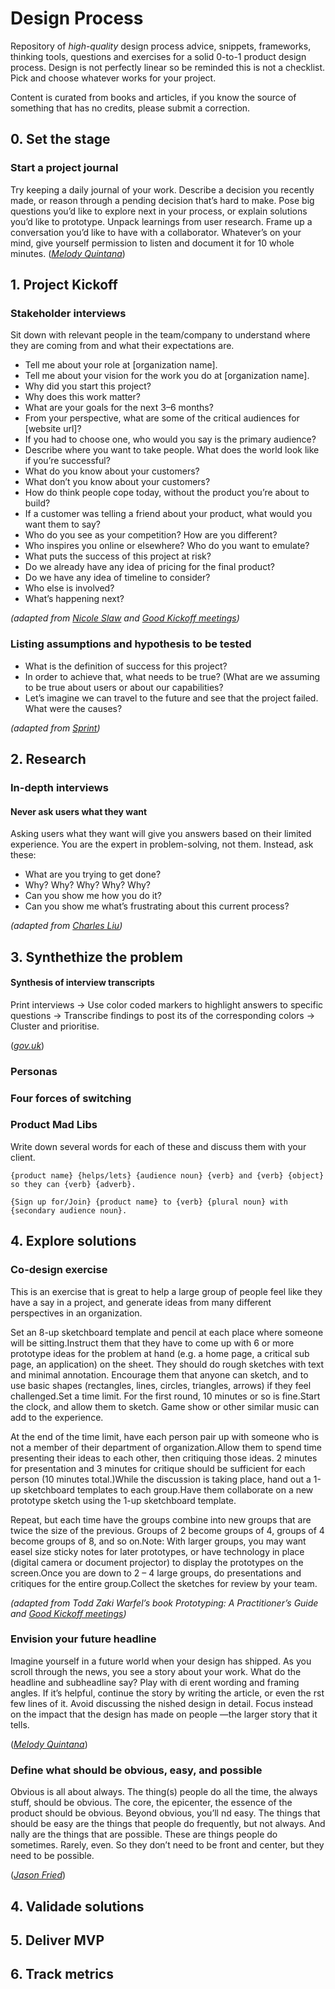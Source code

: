 # Design Process

Repository of *high-quality* design process advice, snippets, frameworks, thinking tools, questions and exercises for a solid 0-to-1 product design process. Design is not perfectly linear so be reminded this is not a checklist. Pick and choose whatever works for your project.

Content is curated from books and articles, if you know the source of something that has no credits, please submit a correction.

## 0. Set the stage
### Start a project journal 

Try keeping a daily journal of your work. Describe a decision you recently made, or reason through a pending decision that’s hard to make. Pose big questions you’d like to explore next in your process, or explain solutions you’d like to prototype. Unpack learnings from user research. Frame up a conversation you’d like to have with a collaborator. Whatever’s on your mind, give yourself permission to listen and document it for 10 whole minutes. (*[Melody Quintana](https://medium.com/dropbox-design/designers-who-play-with-words-2ea8a7afb9bb)*)

## 1. Project Kickoff

### Stakeholder interviews
Sit down with relevant people in the team/company to understand where they are coming from and what their expectations are.

* Tell me about your role at [organization name].
* Tell me about your vision for the work you do at [organization name].
* Why did you start this project?
* Why does this work matter?
* What are your goals for the next 3–6 months?
* From your perspective, what are some of the critical audiences for [website url]?
* If you had to choose one, who would you say is the primary audience?
* Describe where you want to take people. What does the world look like if you’re successful?
* What do you know about your customers? 
* What don’t you know about your customers?
* How do think people cope today, without the product you’re about to build?
* If a customer was telling a friend about your product, what would you want them to say?
* Who do you see as your competition? How are you different?
* Who inspires you online or elsewhere? Who do you want to emulate?
* What puts the success of this project at risk?
* Do we already have any idea of pricing for the final product?
* Do we have any idea of timeline to consider?
* Who else is involved?
* What’s happening next?

*(adapted from [Nicole Slaw](https://gist.github.com/nicoleslaw/2155621) and [Good Kickoff meetings](http://goodkickoffmeetings.com/2010/04/stakeholder-frontloading/))*



### Listing assumptions and hypothesis to be tested
* What is the definition of success for this project?
* In order to achieve that, what needs to be true? (What are we assuming to be true about users or about our capabilities?
* Let’s imagine we can travel to the future and see that the project failed. What were the causes?

*(adapted from [Sprint](https://www.thesprintbook.com/))*

## 2. Research
### In-depth interviews
#### Never ask users what they want
Asking users what they want will give you answers based on their limited experience. You are the expert in problem-solving, not them. Instead, ask these:

- What are you trying to get done?
- Why? Why? Why? Why? Why?
- Can you show me how you do it?
- Can you show me what’s frustrating about this current process?

*(adapted from [Charles Liu](https://medium.com/user-research/never-ask-what-they-want-3-better-questions-to-ask-in-user-interviews-aeddd2a2101e))*



## 3. Synthethize the problem

#### Synthesis of interview transcripts 
Print interviews -> Use color coded markers to highlight answers to specific questions -> Transcribe findings to post its of the corresponding colors -> Cluster and prioritise.

(*[gov.uk](https://userresearch.blog.gov.uk/2017/12/20/how-we-did-a-large-scale-group-analysis-of-user-research-data/)*)

### Personas

### Four forces of switching

### Product Mad Libs
Write down several words for each of these and discuss them with your client.

```{product name} {helps/lets} {audience noun} {verb} and {verb} {object} so they can {verb} {adverb}.```

```{Sign up for/Join} {product name} to {verb} {plural noun} with {secondary audience noun}.```

## 4. Explore solutions

### Co-design exercise

This is an exercise that is great to help a large group of people feel like they have a say in a project, and generate ideas from many different perspectives in an organization. 

Set an 8-up sketchboard template and pencil at each place where someone will be sitting.Instruct them that they have to come up with 6 or more prototype ideas for the problem at hand (e.g. a home page, a critical sub page, an application) on the sheet. They should do rough sketches with text and minimal annotation. Encourage them that anyone can sketch, and to use basic shapes (rectangles, lines, circles, triangles, arrows) if they feel challenged.Set a time limit. For the first round, 10 minutes or so is fine.Start the clock, and allow them to sketch. Game show or other similar music can add to the experience.

At the end of the time limit, have each person pair up with someone who is not a member of their department of organization.Allow them to spend time presenting their ideas to each other, then critiquing those ideas. 2 minutes for presentation and 3 minutes for critique should be sufficient for each person (10 minutes total.)While the discussion is taking place, hand out a 1-up sketchboard templates to each group.Have them collaborate on a new prototype sketch using the 1-up sketchboard template.

Repeat, but each time have the groups combine into new groups that are twice the size of the previous. Groups of 2 become groups of 4, groups of 4 become groups of 8, and so on.Note: With larger groups, you may want easel size sticky notes for later prototypes, or have technology in place (digital camera or document projector) to display the prototypes on the screen.Once you are down to 2 – 4 large groups, do presentations and critiques for the entire group.Collect the sketches for review by your team.

*(adapted from Todd Zaki Warfel’s book Prototyping: A Practitioner’s Guide and [Good Kickoff meetings](http://goodkickoffmeetings.com/2010/04/stakeholder-frontloading/))*

### Envision your future headline
Imagine yourself in a future world when your design has shipped. As you scroll through the news, you see a story about your work. What do the headline and subheadline say? Play with di erent wording and framing angles. If it’s helpful, continue the story by writing the article, or even the  rst few lines of it. Avoid discussing the  nished design in detail. Focus instead on the impact that the design has made on people —the larger story that it tells. 

(*[Melody Quintana](https://medium.com/dropbox-design/designers-who-play-with-words-2ea8a7afb9bb)*)

### Define what should be obvious, easy, and possible
Obvious is all about always. The thing(s) people do all the time, the always stuff, should be obvious. The core, the epicenter, the essence of the product should be obvious.
Beyond obvious, you’ll  nd easy. The things that should be easy are the things that people do frequently, but not always. And  nally are the things that are possible. These are things people do sometimes. Rarely, even. So they don’t need to be front and center, but they need to be possible.

(*[Jason Fried](https://signalvnoise.com/posts/3047-the-obvious-the-easy-and-the-possible)*)

## 4. Validade solutions

## 5. Deliver MVP

## 6. Track metrics
